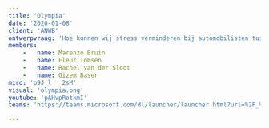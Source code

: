```yaml
---
title: 'Olympia'
date: '2020-01-08'
client: 'ANWB'
ontwerpvraag: 'Hoe kunnen wij stress verminderen bij automobilisten tussen de 18 en 25 jaar die in de stad moeten rijden maar buiten de stad wonen?'
members:
    -   name: Marenzo Bruin
    -   name: Fleur Tomsen
    -   name: Rachel van der Sloot
    -   name: Gizem Baser
miro: 'o9J_l___2sM'
visual: 'olympia.png'
youtube: 'pAHvpRotkmI'
teams: 'https://teams.microsoft.com/dl/launcher/launcher.html?url=%2F_%23%2Fl%2Fchannel%2F19%3Aad6b5d031f05471894bde5d5b9bb50fd%40thread.tacv2%2F2B%2520Olympia%3FgroupId%3D9de1bad9-5153-4a55-b11b-d7cad7e67836%26tenantId%3Dca6fbace-7cba-4d53-8681-a06284f7ff46&type=channel&deeplinkId=76370d8e-b75e-43ec-b29f-e31e941345a9&directDl=true&msLaunch=true&enableMobilePage=true&suppressPrompt=true'

---
```




